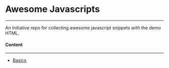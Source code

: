 # Awesome Javascripts
---

An Initiative repo for collecting awesome javascript snippets with the demo HTML.

#### Content
---

- [Basics](/Basics/readme.md)

